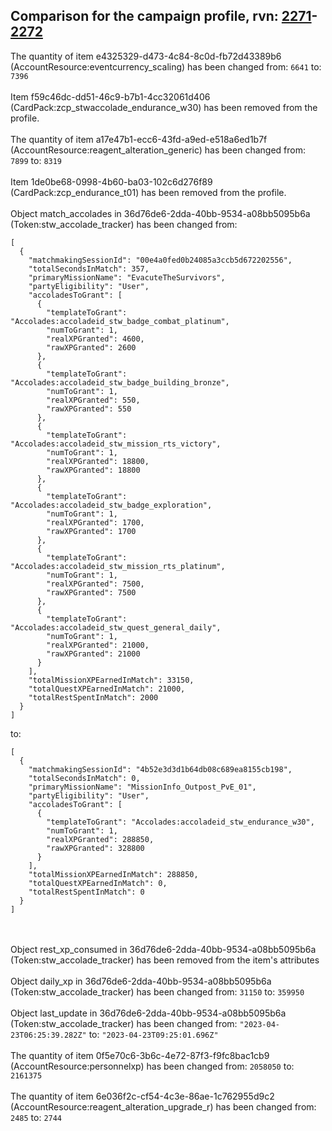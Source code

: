 ## Comparison for the campaign profile, rvn: [2271](https://github.com/PRO100KatYT/FortniteProfileRevisions/tree/main/profiles/campaign/2271%20campaign.json)-[2272](https://github.com/PRO100KatYT/FortniteProfileRevisions/tree/main/profiles/campaign/2272%20campaign.json)

The quantity of item e4325329-d473-4c84-8c0d-fb72d43389b6 (AccountResource:eventcurrency_scaling) has been changed from: `6641` to: `7396`
<br><br>
Item f59c46dc-dd51-46c9-b7b1-4cc32061d406 (CardPack:zcp_stwaccolade_endurance_w30) has been removed from the profile.
<br><br>
The quantity of item a17e47b1-ecc6-43fd-a9ed-e518a6ed1b7f (AccountResource:reagent_alteration_generic) has been changed from: `7899` to: `8319`
<br><br>
Item 1de0be68-0998-4b60-ba03-102c6d276f89 (CardPack:zcp_endurance_t01) has been removed from the profile.
<br><br>
Object match_accolades in 36d76de6-2dda-40bb-9534-a08bb5095b6a (Token:stw_accolade_tracker) has been changed from:

```
[
  {
    "matchmakingSessionId": "00e4a0fed0b24085a3ccb5d672202556",
    "totalSecondsInMatch": 357,
    "primaryMissionName": "EvacuteTheSurvivors",
    "partyEligibility": "User",
    "accoladesToGrant": [
      {
        "templateToGrant": "Accolades:accoladeid_stw_badge_combat_platinum",
        "numToGrant": 1,
        "realXPGranted": 4600,
        "rawXPGranted": 2600
      },
      {
        "templateToGrant": "Accolades:accoladeid_stw_badge_building_bronze",
        "numToGrant": 1,
        "realXPGranted": 550,
        "rawXPGranted": 550
      },
      {
        "templateToGrant": "Accolades:accoladeid_stw_mission_rts_victory",
        "numToGrant": 1,
        "realXPGranted": 18800,
        "rawXPGranted": 18800
      },
      {
        "templateToGrant": "Accolades:accoladeid_stw_badge_exploration",
        "numToGrant": 1,
        "realXPGranted": 1700,
        "rawXPGranted": 1700
      },
      {
        "templateToGrant": "Accolades:accoladeid_stw_mission_rts_platinum",
        "numToGrant": 1,
        "realXPGranted": 7500,
        "rawXPGranted": 7500
      },
      {
        "templateToGrant": "Accolades:accoladeid_stw_quest_general_daily",
        "numToGrant": 1,
        "realXPGranted": 21000,
        "rawXPGranted": 21000
      }
    ],
    "totalMissionXPEarnedInMatch": 33150,
    "totalQuestXPEarnedInMatch": 21000,
    "totalRestSpentInMatch": 2000
  }
]
```

to:

```
[
  {
    "matchmakingSessionId": "4b52e3d3d1b64db08c689ea8155cb198",
    "totalSecondsInMatch": 0,
    "primaryMissionName": "MissionInfo_Outpost_PvE_01",
    "partyEligibility": "User",
    "accoladesToGrant": [
      {
        "templateToGrant": "Accolades:accoladeid_stw_endurance_w30",
        "numToGrant": 1,
        "realXPGranted": 288850,
        "rawXPGranted": 328800
      }
    ],
    "totalMissionXPEarnedInMatch": 288850,
    "totalQuestXPEarnedInMatch": 0,
    "totalRestSpentInMatch": 0
  }
]
```

<br><br>
Object rest_xp_consumed in 36d76de6-2dda-40bb-9534-a08bb5095b6a (Token:stw_accolade_tracker) has been removed from the item's attributes
<br><br>
Object daily_xp in 36d76de6-2dda-40bb-9534-a08bb5095b6a (Token:stw_accolade_tracker) has been changed from: `31150` to: `359950`
<br><br>
Object last_update in 36d76de6-2dda-40bb-9534-a08bb5095b6a (Token:stw_accolade_tracker) has been changed from: `"2023-04-23T06:25:39.282Z"` to: `"2023-04-23T09:25:01.696Z"`
<br><br>
The quantity of item 0f5e70c6-3b6c-4e72-87f3-f9fc8bac1cb9 (AccountResource:personnelxp) has been changed from: `2058050` to: `2161375`
<br><br>
The quantity of item 6e036f2c-cf54-4c3e-86ae-1c762955d9c2 (AccountResource:reagent_alteration_upgrade_r) has been changed from: `2485` to: `2744`
<br><br>
